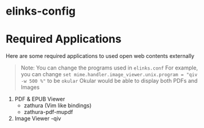 # elinks-config

# Required Applications
Here are some required applications to used open web contents externally
> Note: You can change the programs used in `elinks.conf`
> For example, you can change `set mime.handler.image_viewer.unix.program = "qiv -w 500 %"` to be `okular`
> Okular would be able to display both PDFs and Images

1. PDF & EPUB Viewer
    - zathura  (Vim like bindings)
    - zathura-pdf-mupdf
2. Image Viewer
    -qiv
